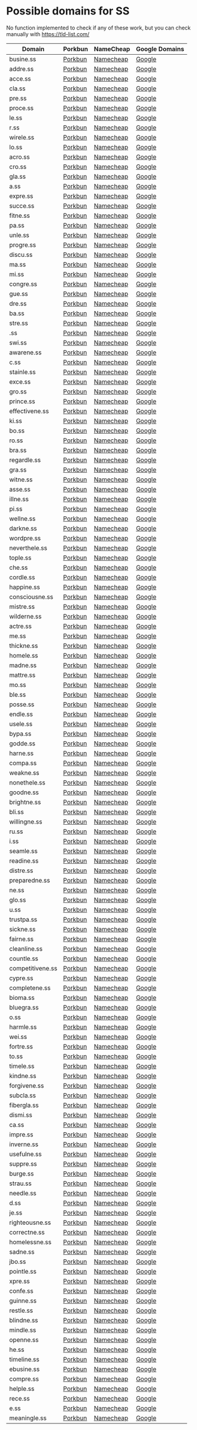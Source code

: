 # Possible domains for SS

No function implemented to check if any of these work, but you can check manually with https://tld-list.com/

| Domain | Porkbun | NameCheap | Google Domains |
|---|---|---|---|
| busine.ss | [Porkbun](https://porkbun.com/checkout/search?prb=e814663da1&tlds=&idnLanguage=&search=search&q=busine.ss) | [Namecheap](https://www.namecheap.com/domains/registration/results/?domain=busine.ss) | [Google](https://domains.google.com/registrar/search?searchTerm=busine.ss) |
| addre.ss | [Porkbun](https://porkbun.com/checkout/search?prb=e814663da1&tlds=&idnLanguage=&search=search&q=addre.ss) | [Namecheap](https://www.namecheap.com/domains/registration/results/?domain=addre.ss) | [Google](https://domains.google.com/registrar/search?searchTerm=addre.ss) |
| acce.ss | [Porkbun](https://porkbun.com/checkout/search?prb=e814663da1&tlds=&idnLanguage=&search=search&q=acce.ss) | [Namecheap](https://www.namecheap.com/domains/registration/results/?domain=acce.ss) | [Google](https://domains.google.com/registrar/search?searchTerm=acce.ss) |
| cla.ss | [Porkbun](https://porkbun.com/checkout/search?prb=e814663da1&tlds=&idnLanguage=&search=search&q=cla.ss) | [Namecheap](https://www.namecheap.com/domains/registration/results/?domain=cla.ss) | [Google](https://domains.google.com/registrar/search?searchTerm=cla.ss) |
| pre.ss | [Porkbun](https://porkbun.com/checkout/search?prb=e814663da1&tlds=&idnLanguage=&search=search&q=pre.ss) | [Namecheap](https://www.namecheap.com/domains/registration/results/?domain=pre.ss) | [Google](https://domains.google.com/registrar/search?searchTerm=pre.ss) |
| proce.ss | [Porkbun](https://porkbun.com/checkout/search?prb=e814663da1&tlds=&idnLanguage=&search=search&q=proce.ss) | [Namecheap](https://www.namecheap.com/domains/registration/results/?domain=proce.ss) | [Google](https://domains.google.com/registrar/search?searchTerm=proce.ss) |
| le.ss | [Porkbun](https://porkbun.com/checkout/search?prb=e814663da1&tlds=&idnLanguage=&search=search&q=le.ss) | [Namecheap](https://www.namecheap.com/domains/registration/results/?domain=le.ss) | [Google](https://domains.google.com/registrar/search?searchTerm=le.ss) |
| r.ss | [Porkbun](https://porkbun.com/checkout/search?prb=e814663da1&tlds=&idnLanguage=&search=search&q=r.ss) | [Namecheap](https://www.namecheap.com/domains/registration/results/?domain=r.ss) | [Google](https://domains.google.com/registrar/search?searchTerm=r.ss) |
| wirele.ss | [Porkbun](https://porkbun.com/checkout/search?prb=e814663da1&tlds=&idnLanguage=&search=search&q=wirele.ss) | [Namecheap](https://www.namecheap.com/domains/registration/results/?domain=wirele.ss) | [Google](https://domains.google.com/registrar/search?searchTerm=wirele.ss) |
| lo.ss | [Porkbun](https://porkbun.com/checkout/search?prb=e814663da1&tlds=&idnLanguage=&search=search&q=lo.ss) | [Namecheap](https://www.namecheap.com/domains/registration/results/?domain=lo.ss) | [Google](https://domains.google.com/registrar/search?searchTerm=lo.ss) |
| acro.ss | [Porkbun](https://porkbun.com/checkout/search?prb=e814663da1&tlds=&idnLanguage=&search=search&q=acro.ss) | [Namecheap](https://www.namecheap.com/domains/registration/results/?domain=acro.ss) | [Google](https://domains.google.com/registrar/search?searchTerm=acro.ss) |
| cro.ss | [Porkbun](https://porkbun.com/checkout/search?prb=e814663da1&tlds=&idnLanguage=&search=search&q=cro.ss) | [Namecheap](https://www.namecheap.com/domains/registration/results/?domain=cro.ss) | [Google](https://domains.google.com/registrar/search?searchTerm=cro.ss) |
| gla.ss | [Porkbun](https://porkbun.com/checkout/search?prb=e814663da1&tlds=&idnLanguage=&search=search&q=gla.ss) | [Namecheap](https://www.namecheap.com/domains/registration/results/?domain=gla.ss) | [Google](https://domains.google.com/registrar/search?searchTerm=gla.ss) |
| a.ss | [Porkbun](https://porkbun.com/checkout/search?prb=e814663da1&tlds=&idnLanguage=&search=search&q=a.ss) | [Namecheap](https://www.namecheap.com/domains/registration/results/?domain=a.ss) | [Google](https://domains.google.com/registrar/search?searchTerm=a.ss) |
| expre.ss | [Porkbun](https://porkbun.com/checkout/search?prb=e814663da1&tlds=&idnLanguage=&search=search&q=expre.ss) | [Namecheap](https://www.namecheap.com/domains/registration/results/?domain=expre.ss) | [Google](https://domains.google.com/registrar/search?searchTerm=expre.ss) |
| succe.ss | [Porkbun](https://porkbun.com/checkout/search?prb=e814663da1&tlds=&idnLanguage=&search=search&q=succe.ss) | [Namecheap](https://www.namecheap.com/domains/registration/results/?domain=succe.ss) | [Google](https://domains.google.com/registrar/search?searchTerm=succe.ss) |
| fitne.ss | [Porkbun](https://porkbun.com/checkout/search?prb=e814663da1&tlds=&idnLanguage=&search=search&q=fitne.ss) | [Namecheap](https://www.namecheap.com/domains/registration/results/?domain=fitne.ss) | [Google](https://domains.google.com/registrar/search?searchTerm=fitne.ss) |
| pa.ss | [Porkbun](https://porkbun.com/checkout/search?prb=e814663da1&tlds=&idnLanguage=&search=search&q=pa.ss) | [Namecheap](https://www.namecheap.com/domains/registration/results/?domain=pa.ss) | [Google](https://domains.google.com/registrar/search?searchTerm=pa.ss) |
| unle.ss | [Porkbun](https://porkbun.com/checkout/search?prb=e814663da1&tlds=&idnLanguage=&search=search&q=unle.ss) | [Namecheap](https://www.namecheap.com/domains/registration/results/?domain=unle.ss) | [Google](https://domains.google.com/registrar/search?searchTerm=unle.ss) |
| progre.ss | [Porkbun](https://porkbun.com/checkout/search?prb=e814663da1&tlds=&idnLanguage=&search=search&q=progre.ss) | [Namecheap](https://www.namecheap.com/domains/registration/results/?domain=progre.ss) | [Google](https://domains.google.com/registrar/search?searchTerm=progre.ss) |
| discu.ss | [Porkbun](https://porkbun.com/checkout/search?prb=e814663da1&tlds=&idnLanguage=&search=search&q=discu.ss) | [Namecheap](https://www.namecheap.com/domains/registration/results/?domain=discu.ss) | [Google](https://domains.google.com/registrar/search?searchTerm=discu.ss) |
| ma.ss | [Porkbun](https://porkbun.com/checkout/search?prb=e814663da1&tlds=&idnLanguage=&search=search&q=ma.ss) | [Namecheap](https://www.namecheap.com/domains/registration/results/?domain=ma.ss) | [Google](https://domains.google.com/registrar/search?searchTerm=ma.ss) |
| mi.ss | [Porkbun](https://porkbun.com/checkout/search?prb=e814663da1&tlds=&idnLanguage=&search=search&q=mi.ss) | [Namecheap](https://www.namecheap.com/domains/registration/results/?domain=mi.ss) | [Google](https://domains.google.com/registrar/search?searchTerm=mi.ss) |
| congre.ss | [Porkbun](https://porkbun.com/checkout/search?prb=e814663da1&tlds=&idnLanguage=&search=search&q=congre.ss) | [Namecheap](https://www.namecheap.com/domains/registration/results/?domain=congre.ss) | [Google](https://domains.google.com/registrar/search?searchTerm=congre.ss) |
| gue.ss | [Porkbun](https://porkbun.com/checkout/search?prb=e814663da1&tlds=&idnLanguage=&search=search&q=gue.ss) | [Namecheap](https://www.namecheap.com/domains/registration/results/?domain=gue.ss) | [Google](https://domains.google.com/registrar/search?searchTerm=gue.ss) |
| dre.ss | [Porkbun](https://porkbun.com/checkout/search?prb=e814663da1&tlds=&idnLanguage=&search=search&q=dre.ss) | [Namecheap](https://www.namecheap.com/domains/registration/results/?domain=dre.ss) | [Google](https://domains.google.com/registrar/search?searchTerm=dre.ss) |
| ba.ss | [Porkbun](https://porkbun.com/checkout/search?prb=e814663da1&tlds=&idnLanguage=&search=search&q=ba.ss) | [Namecheap](https://www.namecheap.com/domains/registration/results/?domain=ba.ss) | [Google](https://domains.google.com/registrar/search?searchTerm=ba.ss) |
| stre.ss | [Porkbun](https://porkbun.com/checkout/search?prb=e814663da1&tlds=&idnLanguage=&search=search&q=stre.ss) | [Namecheap](https://www.namecheap.com/domains/registration/results/?domain=stre.ss) | [Google](https://domains.google.com/registrar/search?searchTerm=stre.ss) |
| .ss | [Porkbun](https://porkbun.com/checkout/search?prb=e814663da1&tlds=&idnLanguage=&search=search&q=.ss) | [Namecheap](https://www.namecheap.com/domains/registration/results/?domain=.ss) | [Google](https://domains.google.com/registrar/search?searchTerm=.ss) |
| swi.ss | [Porkbun](https://porkbun.com/checkout/search?prb=e814663da1&tlds=&idnLanguage=&search=search&q=swi.ss) | [Namecheap](https://www.namecheap.com/domains/registration/results/?domain=swi.ss) | [Google](https://domains.google.com/registrar/search?searchTerm=swi.ss) |
| awarene.ss | [Porkbun](https://porkbun.com/checkout/search?prb=e814663da1&tlds=&idnLanguage=&search=search&q=awarene.ss) | [Namecheap](https://www.namecheap.com/domains/registration/results/?domain=awarene.ss) | [Google](https://domains.google.com/registrar/search?searchTerm=awarene.ss) |
| c.ss | [Porkbun](https://porkbun.com/checkout/search?prb=e814663da1&tlds=&idnLanguage=&search=search&q=c.ss) | [Namecheap](https://www.namecheap.com/domains/registration/results/?domain=c.ss) | [Google](https://domains.google.com/registrar/search?searchTerm=c.ss) |
| stainle.ss | [Porkbun](https://porkbun.com/checkout/search?prb=e814663da1&tlds=&idnLanguage=&search=search&q=stainle.ss) | [Namecheap](https://www.namecheap.com/domains/registration/results/?domain=stainle.ss) | [Google](https://domains.google.com/registrar/search?searchTerm=stainle.ss) |
| exce.ss | [Porkbun](https://porkbun.com/checkout/search?prb=e814663da1&tlds=&idnLanguage=&search=search&q=exce.ss) | [Namecheap](https://www.namecheap.com/domains/registration/results/?domain=exce.ss) | [Google](https://domains.google.com/registrar/search?searchTerm=exce.ss) |
| gro.ss | [Porkbun](https://porkbun.com/checkout/search?prb=e814663da1&tlds=&idnLanguage=&search=search&q=gro.ss) | [Namecheap](https://www.namecheap.com/domains/registration/results/?domain=gro.ss) | [Google](https://domains.google.com/registrar/search?searchTerm=gro.ss) |
| prince.ss | [Porkbun](https://porkbun.com/checkout/search?prb=e814663da1&tlds=&idnLanguage=&search=search&q=prince.ss) | [Namecheap](https://www.namecheap.com/domains/registration/results/?domain=prince.ss) | [Google](https://domains.google.com/registrar/search?searchTerm=prince.ss) |
| effectivene.ss | [Porkbun](https://porkbun.com/checkout/search?prb=e814663da1&tlds=&idnLanguage=&search=search&q=effectivene.ss) | [Namecheap](https://www.namecheap.com/domains/registration/results/?domain=effectivene.ss) | [Google](https://domains.google.com/registrar/search?searchTerm=effectivene.ss) |
| ki.ss | [Porkbun](https://porkbun.com/checkout/search?prb=e814663da1&tlds=&idnLanguage=&search=search&q=ki.ss) | [Namecheap](https://www.namecheap.com/domains/registration/results/?domain=ki.ss) | [Google](https://domains.google.com/registrar/search?searchTerm=ki.ss) |
| bo.ss | [Porkbun](https://porkbun.com/checkout/search?prb=e814663da1&tlds=&idnLanguage=&search=search&q=bo.ss) | [Namecheap](https://www.namecheap.com/domains/registration/results/?domain=bo.ss) | [Google](https://domains.google.com/registrar/search?searchTerm=bo.ss) |
| ro.ss | [Porkbun](https://porkbun.com/checkout/search?prb=e814663da1&tlds=&idnLanguage=&search=search&q=ro.ss) | [Namecheap](https://www.namecheap.com/domains/registration/results/?domain=ro.ss) | [Google](https://domains.google.com/registrar/search?searchTerm=ro.ss) |
| bra.ss | [Porkbun](https://porkbun.com/checkout/search?prb=e814663da1&tlds=&idnLanguage=&search=search&q=bra.ss) | [Namecheap](https://www.namecheap.com/domains/registration/results/?domain=bra.ss) | [Google](https://domains.google.com/registrar/search?searchTerm=bra.ss) |
| regardle.ss | [Porkbun](https://porkbun.com/checkout/search?prb=e814663da1&tlds=&idnLanguage=&search=search&q=regardle.ss) | [Namecheap](https://www.namecheap.com/domains/registration/results/?domain=regardle.ss) | [Google](https://domains.google.com/registrar/search?searchTerm=regardle.ss) |
| gra.ss | [Porkbun](https://porkbun.com/checkout/search?prb=e814663da1&tlds=&idnLanguage=&search=search&q=gra.ss) | [Namecheap](https://www.namecheap.com/domains/registration/results/?domain=gra.ss) | [Google](https://domains.google.com/registrar/search?searchTerm=gra.ss) |
| witne.ss | [Porkbun](https://porkbun.com/checkout/search?prb=e814663da1&tlds=&idnLanguage=&search=search&q=witne.ss) | [Namecheap](https://www.namecheap.com/domains/registration/results/?domain=witne.ss) | [Google](https://domains.google.com/registrar/search?searchTerm=witne.ss) |
| asse.ss | [Porkbun](https://porkbun.com/checkout/search?prb=e814663da1&tlds=&idnLanguage=&search=search&q=asse.ss) | [Namecheap](https://www.namecheap.com/domains/registration/results/?domain=asse.ss) | [Google](https://domains.google.com/registrar/search?searchTerm=asse.ss) |
| illne.ss | [Porkbun](https://porkbun.com/checkout/search?prb=e814663da1&tlds=&idnLanguage=&search=search&q=illne.ss) | [Namecheap](https://www.namecheap.com/domains/registration/results/?domain=illne.ss) | [Google](https://domains.google.com/registrar/search?searchTerm=illne.ss) |
| pi.ss | [Porkbun](https://porkbun.com/checkout/search?prb=e814663da1&tlds=&idnLanguage=&search=search&q=pi.ss) | [Namecheap](https://www.namecheap.com/domains/registration/results/?domain=pi.ss) | [Google](https://domains.google.com/registrar/search?searchTerm=pi.ss) |
| wellne.ss | [Porkbun](https://porkbun.com/checkout/search?prb=e814663da1&tlds=&idnLanguage=&search=search&q=wellne.ss) | [Namecheap](https://www.namecheap.com/domains/registration/results/?domain=wellne.ss) | [Google](https://domains.google.com/registrar/search?searchTerm=wellne.ss) |
| darkne.ss | [Porkbun](https://porkbun.com/checkout/search?prb=e814663da1&tlds=&idnLanguage=&search=search&q=darkne.ss) | [Namecheap](https://www.namecheap.com/domains/registration/results/?domain=darkne.ss) | [Google](https://domains.google.com/registrar/search?searchTerm=darkne.ss) |
| wordpre.ss | [Porkbun](https://porkbun.com/checkout/search?prb=e814663da1&tlds=&idnLanguage=&search=search&q=wordpre.ss) | [Namecheap](https://www.namecheap.com/domains/registration/results/?domain=wordpre.ss) | [Google](https://domains.google.com/registrar/search?searchTerm=wordpre.ss) |
| neverthele.ss | [Porkbun](https://porkbun.com/checkout/search?prb=e814663da1&tlds=&idnLanguage=&search=search&q=neverthele.ss) | [Namecheap](https://www.namecheap.com/domains/registration/results/?domain=neverthele.ss) | [Google](https://domains.google.com/registrar/search?searchTerm=neverthele.ss) |
| tople.ss | [Porkbun](https://porkbun.com/checkout/search?prb=e814663da1&tlds=&idnLanguage=&search=search&q=tople.ss) | [Namecheap](https://www.namecheap.com/domains/registration/results/?domain=tople.ss) | [Google](https://domains.google.com/registrar/search?searchTerm=tople.ss) |
| che.ss | [Porkbun](https://porkbun.com/checkout/search?prb=e814663da1&tlds=&idnLanguage=&search=search&q=che.ss) | [Namecheap](https://www.namecheap.com/domains/registration/results/?domain=che.ss) | [Google](https://domains.google.com/registrar/search?searchTerm=che.ss) |
| cordle.ss | [Porkbun](https://porkbun.com/checkout/search?prb=e814663da1&tlds=&idnLanguage=&search=search&q=cordle.ss) | [Namecheap](https://www.namecheap.com/domains/registration/results/?domain=cordle.ss) | [Google](https://domains.google.com/registrar/search?searchTerm=cordle.ss) |
| happine.ss | [Porkbun](https://porkbun.com/checkout/search?prb=e814663da1&tlds=&idnLanguage=&search=search&q=happine.ss) | [Namecheap](https://www.namecheap.com/domains/registration/results/?domain=happine.ss) | [Google](https://domains.google.com/registrar/search?searchTerm=happine.ss) |
| consciousne.ss | [Porkbun](https://porkbun.com/checkout/search?prb=e814663da1&tlds=&idnLanguage=&search=search&q=consciousne.ss) | [Namecheap](https://www.namecheap.com/domains/registration/results/?domain=consciousne.ss) | [Google](https://domains.google.com/registrar/search?searchTerm=consciousne.ss) |
| mistre.ss | [Porkbun](https://porkbun.com/checkout/search?prb=e814663da1&tlds=&idnLanguage=&search=search&q=mistre.ss) | [Namecheap](https://www.namecheap.com/domains/registration/results/?domain=mistre.ss) | [Google](https://domains.google.com/registrar/search?searchTerm=mistre.ss) |
| wilderne.ss | [Porkbun](https://porkbun.com/checkout/search?prb=e814663da1&tlds=&idnLanguage=&search=search&q=wilderne.ss) | [Namecheap](https://www.namecheap.com/domains/registration/results/?domain=wilderne.ss) | [Google](https://domains.google.com/registrar/search?searchTerm=wilderne.ss) |
| actre.ss | [Porkbun](https://porkbun.com/checkout/search?prb=e814663da1&tlds=&idnLanguage=&search=search&q=actre.ss) | [Namecheap](https://www.namecheap.com/domains/registration/results/?domain=actre.ss) | [Google](https://domains.google.com/registrar/search?searchTerm=actre.ss) |
| me.ss | [Porkbun](https://porkbun.com/checkout/search?prb=e814663da1&tlds=&idnLanguage=&search=search&q=me.ss) | [Namecheap](https://www.namecheap.com/domains/registration/results/?domain=me.ss) | [Google](https://domains.google.com/registrar/search?searchTerm=me.ss) |
| thickne.ss | [Porkbun](https://porkbun.com/checkout/search?prb=e814663da1&tlds=&idnLanguage=&search=search&q=thickne.ss) | [Namecheap](https://www.namecheap.com/domains/registration/results/?domain=thickne.ss) | [Google](https://domains.google.com/registrar/search?searchTerm=thickne.ss) |
| homele.ss | [Porkbun](https://porkbun.com/checkout/search?prb=e814663da1&tlds=&idnLanguage=&search=search&q=homele.ss) | [Namecheap](https://www.namecheap.com/domains/registration/results/?domain=homele.ss) | [Google](https://domains.google.com/registrar/search?searchTerm=homele.ss) |
| madne.ss | [Porkbun](https://porkbun.com/checkout/search?prb=e814663da1&tlds=&idnLanguage=&search=search&q=madne.ss) | [Namecheap](https://www.namecheap.com/domains/registration/results/?domain=madne.ss) | [Google](https://domains.google.com/registrar/search?searchTerm=madne.ss) |
| mattre.ss | [Porkbun](https://porkbun.com/checkout/search?prb=e814663da1&tlds=&idnLanguage=&search=search&q=mattre.ss) | [Namecheap](https://www.namecheap.com/domains/registration/results/?domain=mattre.ss) | [Google](https://domains.google.com/registrar/search?searchTerm=mattre.ss) |
| mo.ss | [Porkbun](https://porkbun.com/checkout/search?prb=e814663da1&tlds=&idnLanguage=&search=search&q=mo.ss) | [Namecheap](https://www.namecheap.com/domains/registration/results/?domain=mo.ss) | [Google](https://domains.google.com/registrar/search?searchTerm=mo.ss) |
| ble.ss | [Porkbun](https://porkbun.com/checkout/search?prb=e814663da1&tlds=&idnLanguage=&search=search&q=ble.ss) | [Namecheap](https://www.namecheap.com/domains/registration/results/?domain=ble.ss) | [Google](https://domains.google.com/registrar/search?searchTerm=ble.ss) |
| posse.ss | [Porkbun](https://porkbun.com/checkout/search?prb=e814663da1&tlds=&idnLanguage=&search=search&q=posse.ss) | [Namecheap](https://www.namecheap.com/domains/registration/results/?domain=posse.ss) | [Google](https://domains.google.com/registrar/search?searchTerm=posse.ss) |
| endle.ss | [Porkbun](https://porkbun.com/checkout/search?prb=e814663da1&tlds=&idnLanguage=&search=search&q=endle.ss) | [Namecheap](https://www.namecheap.com/domains/registration/results/?domain=endle.ss) | [Google](https://domains.google.com/registrar/search?searchTerm=endle.ss) |
| usele.ss | [Porkbun](https://porkbun.com/checkout/search?prb=e814663da1&tlds=&idnLanguage=&search=search&q=usele.ss) | [Namecheap](https://www.namecheap.com/domains/registration/results/?domain=usele.ss) | [Google](https://domains.google.com/registrar/search?searchTerm=usele.ss) |
| bypa.ss | [Porkbun](https://porkbun.com/checkout/search?prb=e814663da1&tlds=&idnLanguage=&search=search&q=bypa.ss) | [Namecheap](https://www.namecheap.com/domains/registration/results/?domain=bypa.ss) | [Google](https://domains.google.com/registrar/search?searchTerm=bypa.ss) |
| godde.ss | [Porkbun](https://porkbun.com/checkout/search?prb=e814663da1&tlds=&idnLanguage=&search=search&q=godde.ss) | [Namecheap](https://www.namecheap.com/domains/registration/results/?domain=godde.ss) | [Google](https://domains.google.com/registrar/search?searchTerm=godde.ss) |
| harne.ss | [Porkbun](https://porkbun.com/checkout/search?prb=e814663da1&tlds=&idnLanguage=&search=search&q=harne.ss) | [Namecheap](https://www.namecheap.com/domains/registration/results/?domain=harne.ss) | [Google](https://domains.google.com/registrar/search?searchTerm=harne.ss) |
| compa.ss | [Porkbun](https://porkbun.com/checkout/search?prb=e814663da1&tlds=&idnLanguage=&search=search&q=compa.ss) | [Namecheap](https://www.namecheap.com/domains/registration/results/?domain=compa.ss) | [Google](https://domains.google.com/registrar/search?searchTerm=compa.ss) |
| weakne.ss | [Porkbun](https://porkbun.com/checkout/search?prb=e814663da1&tlds=&idnLanguage=&search=search&q=weakne.ss) | [Namecheap](https://www.namecheap.com/domains/registration/results/?domain=weakne.ss) | [Google](https://domains.google.com/registrar/search?searchTerm=weakne.ss) |
| nonethele.ss | [Porkbun](https://porkbun.com/checkout/search?prb=e814663da1&tlds=&idnLanguage=&search=search&q=nonethele.ss) | [Namecheap](https://www.namecheap.com/domains/registration/results/?domain=nonethele.ss) | [Google](https://domains.google.com/registrar/search?searchTerm=nonethele.ss) |
| goodne.ss | [Porkbun](https://porkbun.com/checkout/search?prb=e814663da1&tlds=&idnLanguage=&search=search&q=goodne.ss) | [Namecheap](https://www.namecheap.com/domains/registration/results/?domain=goodne.ss) | [Google](https://domains.google.com/registrar/search?searchTerm=goodne.ss) |
| brightne.ss | [Porkbun](https://porkbun.com/checkout/search?prb=e814663da1&tlds=&idnLanguage=&search=search&q=brightne.ss) | [Namecheap](https://www.namecheap.com/domains/registration/results/?domain=brightne.ss) | [Google](https://domains.google.com/registrar/search?searchTerm=brightne.ss) |
| bli.ss | [Porkbun](https://porkbun.com/checkout/search?prb=e814663da1&tlds=&idnLanguage=&search=search&q=bli.ss) | [Namecheap](https://www.namecheap.com/domains/registration/results/?domain=bli.ss) | [Google](https://domains.google.com/registrar/search?searchTerm=bli.ss) |
| willingne.ss | [Porkbun](https://porkbun.com/checkout/search?prb=e814663da1&tlds=&idnLanguage=&search=search&q=willingne.ss) | [Namecheap](https://www.namecheap.com/domains/registration/results/?domain=willingne.ss) | [Google](https://domains.google.com/registrar/search?searchTerm=willingne.ss) |
| ru.ss | [Porkbun](https://porkbun.com/checkout/search?prb=e814663da1&tlds=&idnLanguage=&search=search&q=ru.ss) | [Namecheap](https://www.namecheap.com/domains/registration/results/?domain=ru.ss) | [Google](https://domains.google.com/registrar/search?searchTerm=ru.ss) |
| i.ss | [Porkbun](https://porkbun.com/checkout/search?prb=e814663da1&tlds=&idnLanguage=&search=search&q=i.ss) | [Namecheap](https://www.namecheap.com/domains/registration/results/?domain=i.ss) | [Google](https://domains.google.com/registrar/search?searchTerm=i.ss) |
| seamle.ss | [Porkbun](https://porkbun.com/checkout/search?prb=e814663da1&tlds=&idnLanguage=&search=search&q=seamle.ss) | [Namecheap](https://www.namecheap.com/domains/registration/results/?domain=seamle.ss) | [Google](https://domains.google.com/registrar/search?searchTerm=seamle.ss) |
| readine.ss | [Porkbun](https://porkbun.com/checkout/search?prb=e814663da1&tlds=&idnLanguage=&search=search&q=readine.ss) | [Namecheap](https://www.namecheap.com/domains/registration/results/?domain=readine.ss) | [Google](https://domains.google.com/registrar/search?searchTerm=readine.ss) |
| distre.ss | [Porkbun](https://porkbun.com/checkout/search?prb=e814663da1&tlds=&idnLanguage=&search=search&q=distre.ss) | [Namecheap](https://www.namecheap.com/domains/registration/results/?domain=distre.ss) | [Google](https://domains.google.com/registrar/search?searchTerm=distre.ss) |
| preparedne.ss | [Porkbun](https://porkbun.com/checkout/search?prb=e814663da1&tlds=&idnLanguage=&search=search&q=preparedne.ss) | [Namecheap](https://www.namecheap.com/domains/registration/results/?domain=preparedne.ss) | [Google](https://domains.google.com/registrar/search?searchTerm=preparedne.ss) |
| ne.ss | [Porkbun](https://porkbun.com/checkout/search?prb=e814663da1&tlds=&idnLanguage=&search=search&q=ne.ss) | [Namecheap](https://www.namecheap.com/domains/registration/results/?domain=ne.ss) | [Google](https://domains.google.com/registrar/search?searchTerm=ne.ss) |
| glo.ss | [Porkbun](https://porkbun.com/checkout/search?prb=e814663da1&tlds=&idnLanguage=&search=search&q=glo.ss) | [Namecheap](https://www.namecheap.com/domains/registration/results/?domain=glo.ss) | [Google](https://domains.google.com/registrar/search?searchTerm=glo.ss) |
| u.ss | [Porkbun](https://porkbun.com/checkout/search?prb=e814663da1&tlds=&idnLanguage=&search=search&q=u.ss) | [Namecheap](https://www.namecheap.com/domains/registration/results/?domain=u.ss) | [Google](https://domains.google.com/registrar/search?searchTerm=u.ss) |
| trustpa.ss | [Porkbun](https://porkbun.com/checkout/search?prb=e814663da1&tlds=&idnLanguage=&search=search&q=trustpa.ss) | [Namecheap](https://www.namecheap.com/domains/registration/results/?domain=trustpa.ss) | [Google](https://domains.google.com/registrar/search?searchTerm=trustpa.ss) |
| sickne.ss | [Porkbun](https://porkbun.com/checkout/search?prb=e814663da1&tlds=&idnLanguage=&search=search&q=sickne.ss) | [Namecheap](https://www.namecheap.com/domains/registration/results/?domain=sickne.ss) | [Google](https://domains.google.com/registrar/search?searchTerm=sickne.ss) |
| fairne.ss | [Porkbun](https://porkbun.com/checkout/search?prb=e814663da1&tlds=&idnLanguage=&search=search&q=fairne.ss) | [Namecheap](https://www.namecheap.com/domains/registration/results/?domain=fairne.ss) | [Google](https://domains.google.com/registrar/search?searchTerm=fairne.ss) |
| cleanline.ss | [Porkbun](https://porkbun.com/checkout/search?prb=e814663da1&tlds=&idnLanguage=&search=search&q=cleanline.ss) | [Namecheap](https://www.namecheap.com/domains/registration/results/?domain=cleanline.ss) | [Google](https://domains.google.com/registrar/search?searchTerm=cleanline.ss) |
| countle.ss | [Porkbun](https://porkbun.com/checkout/search?prb=e814663da1&tlds=&idnLanguage=&search=search&q=countle.ss) | [Namecheap](https://www.namecheap.com/domains/registration/results/?domain=countle.ss) | [Google](https://domains.google.com/registrar/search?searchTerm=countle.ss) |
| competitivene.ss | [Porkbun](https://porkbun.com/checkout/search?prb=e814663da1&tlds=&idnLanguage=&search=search&q=competitivene.ss) | [Namecheap](https://www.namecheap.com/domains/registration/results/?domain=competitivene.ss) | [Google](https://domains.google.com/registrar/search?searchTerm=competitivene.ss) |
| cypre.ss | [Porkbun](https://porkbun.com/checkout/search?prb=e814663da1&tlds=&idnLanguage=&search=search&q=cypre.ss) | [Namecheap](https://www.namecheap.com/domains/registration/results/?domain=cypre.ss) | [Google](https://domains.google.com/registrar/search?searchTerm=cypre.ss) |
| completene.ss | [Porkbun](https://porkbun.com/checkout/search?prb=e814663da1&tlds=&idnLanguage=&search=search&q=completene.ss) | [Namecheap](https://www.namecheap.com/domains/registration/results/?domain=completene.ss) | [Google](https://domains.google.com/registrar/search?searchTerm=completene.ss) |
| bioma.ss | [Porkbun](https://porkbun.com/checkout/search?prb=e814663da1&tlds=&idnLanguage=&search=search&q=bioma.ss) | [Namecheap](https://www.namecheap.com/domains/registration/results/?domain=bioma.ss) | [Google](https://domains.google.com/registrar/search?searchTerm=bioma.ss) |
| bluegra.ss | [Porkbun](https://porkbun.com/checkout/search?prb=e814663da1&tlds=&idnLanguage=&search=search&q=bluegra.ss) | [Namecheap](https://www.namecheap.com/domains/registration/results/?domain=bluegra.ss) | [Google](https://domains.google.com/registrar/search?searchTerm=bluegra.ss) |
| o.ss | [Porkbun](https://porkbun.com/checkout/search?prb=e814663da1&tlds=&idnLanguage=&search=search&q=o.ss) | [Namecheap](https://www.namecheap.com/domains/registration/results/?domain=o.ss) | [Google](https://domains.google.com/registrar/search?searchTerm=o.ss) |
| harmle.ss | [Porkbun](https://porkbun.com/checkout/search?prb=e814663da1&tlds=&idnLanguage=&search=search&q=harmle.ss) | [Namecheap](https://www.namecheap.com/domains/registration/results/?domain=harmle.ss) | [Google](https://domains.google.com/registrar/search?searchTerm=harmle.ss) |
| wei.ss | [Porkbun](https://porkbun.com/checkout/search?prb=e814663da1&tlds=&idnLanguage=&search=search&q=wei.ss) | [Namecheap](https://www.namecheap.com/domains/registration/results/?domain=wei.ss) | [Google](https://domains.google.com/registrar/search?searchTerm=wei.ss) |
| fortre.ss | [Porkbun](https://porkbun.com/checkout/search?prb=e814663da1&tlds=&idnLanguage=&search=search&q=fortre.ss) | [Namecheap](https://www.namecheap.com/domains/registration/results/?domain=fortre.ss) | [Google](https://domains.google.com/registrar/search?searchTerm=fortre.ss) |
| to.ss | [Porkbun](https://porkbun.com/checkout/search?prb=e814663da1&tlds=&idnLanguage=&search=search&q=to.ss) | [Namecheap](https://www.namecheap.com/domains/registration/results/?domain=to.ss) | [Google](https://domains.google.com/registrar/search?searchTerm=to.ss) |
| timele.ss | [Porkbun](https://porkbun.com/checkout/search?prb=e814663da1&tlds=&idnLanguage=&search=search&q=timele.ss) | [Namecheap](https://www.namecheap.com/domains/registration/results/?domain=timele.ss) | [Google](https://domains.google.com/registrar/search?searchTerm=timele.ss) |
| kindne.ss | [Porkbun](https://porkbun.com/checkout/search?prb=e814663da1&tlds=&idnLanguage=&search=search&q=kindne.ss) | [Namecheap](https://www.namecheap.com/domains/registration/results/?domain=kindne.ss) | [Google](https://domains.google.com/registrar/search?searchTerm=kindne.ss) |
| forgivene.ss | [Porkbun](https://porkbun.com/checkout/search?prb=e814663da1&tlds=&idnLanguage=&search=search&q=forgivene.ss) | [Namecheap](https://www.namecheap.com/domains/registration/results/?domain=forgivene.ss) | [Google](https://domains.google.com/registrar/search?searchTerm=forgivene.ss) |
| subcla.ss | [Porkbun](https://porkbun.com/checkout/search?prb=e814663da1&tlds=&idnLanguage=&search=search&q=subcla.ss) | [Namecheap](https://www.namecheap.com/domains/registration/results/?domain=subcla.ss) | [Google](https://domains.google.com/registrar/search?searchTerm=subcla.ss) |
| fibergla.ss | [Porkbun](https://porkbun.com/checkout/search?prb=e814663da1&tlds=&idnLanguage=&search=search&q=fibergla.ss) | [Namecheap](https://www.namecheap.com/domains/registration/results/?domain=fibergla.ss) | [Google](https://domains.google.com/registrar/search?searchTerm=fibergla.ss) |
| dismi.ss | [Porkbun](https://porkbun.com/checkout/search?prb=e814663da1&tlds=&idnLanguage=&search=search&q=dismi.ss) | [Namecheap](https://www.namecheap.com/domains/registration/results/?domain=dismi.ss) | [Google](https://domains.google.com/registrar/search?searchTerm=dismi.ss) |
| ca.ss | [Porkbun](https://porkbun.com/checkout/search?prb=e814663da1&tlds=&idnLanguage=&search=search&q=ca.ss) | [Namecheap](https://www.namecheap.com/domains/registration/results/?domain=ca.ss) | [Google](https://domains.google.com/registrar/search?searchTerm=ca.ss) |
| impre.ss | [Porkbun](https://porkbun.com/checkout/search?prb=e814663da1&tlds=&idnLanguage=&search=search&q=impre.ss) | [Namecheap](https://www.namecheap.com/domains/registration/results/?domain=impre.ss) | [Google](https://domains.google.com/registrar/search?searchTerm=impre.ss) |
| inverne.ss | [Porkbun](https://porkbun.com/checkout/search?prb=e814663da1&tlds=&idnLanguage=&search=search&q=inverne.ss) | [Namecheap](https://www.namecheap.com/domains/registration/results/?domain=inverne.ss) | [Google](https://domains.google.com/registrar/search?searchTerm=inverne.ss) |
| usefulne.ss | [Porkbun](https://porkbun.com/checkout/search?prb=e814663da1&tlds=&idnLanguage=&search=search&q=usefulne.ss) | [Namecheap](https://www.namecheap.com/domains/registration/results/?domain=usefulne.ss) | [Google](https://domains.google.com/registrar/search?searchTerm=usefulne.ss) |
| suppre.ss | [Porkbun](https://porkbun.com/checkout/search?prb=e814663da1&tlds=&idnLanguage=&search=search&q=suppre.ss) | [Namecheap](https://www.namecheap.com/domains/registration/results/?domain=suppre.ss) | [Google](https://domains.google.com/registrar/search?searchTerm=suppre.ss) |
| burge.ss | [Porkbun](https://porkbun.com/checkout/search?prb=e814663da1&tlds=&idnLanguage=&search=search&q=burge.ss) | [Namecheap](https://www.namecheap.com/domains/registration/results/?domain=burge.ss) | [Google](https://domains.google.com/registrar/search?searchTerm=burge.ss) |
| strau.ss | [Porkbun](https://porkbun.com/checkout/search?prb=e814663da1&tlds=&idnLanguage=&search=search&q=strau.ss) | [Namecheap](https://www.namecheap.com/domains/registration/results/?domain=strau.ss) | [Google](https://domains.google.com/registrar/search?searchTerm=strau.ss) |
| needle.ss | [Porkbun](https://porkbun.com/checkout/search?prb=e814663da1&tlds=&idnLanguage=&search=search&q=needle.ss) | [Namecheap](https://www.namecheap.com/domains/registration/results/?domain=needle.ss) | [Google](https://domains.google.com/registrar/search?searchTerm=needle.ss) |
| d.ss | [Porkbun](https://porkbun.com/checkout/search?prb=e814663da1&tlds=&idnLanguage=&search=search&q=d.ss) | [Namecheap](https://www.namecheap.com/domains/registration/results/?domain=d.ss) | [Google](https://domains.google.com/registrar/search?searchTerm=d.ss) |
| je.ss | [Porkbun](https://porkbun.com/checkout/search?prb=e814663da1&tlds=&idnLanguage=&search=search&q=je.ss) | [Namecheap](https://www.namecheap.com/domains/registration/results/?domain=je.ss) | [Google](https://domains.google.com/registrar/search?searchTerm=je.ss) |
| righteousne.ss | [Porkbun](https://porkbun.com/checkout/search?prb=e814663da1&tlds=&idnLanguage=&search=search&q=righteousne.ss) | [Namecheap](https://www.namecheap.com/domains/registration/results/?domain=righteousne.ss) | [Google](https://domains.google.com/registrar/search?searchTerm=righteousne.ss) |
| correctne.ss | [Porkbun](https://porkbun.com/checkout/search?prb=e814663da1&tlds=&idnLanguage=&search=search&q=correctne.ss) | [Namecheap](https://www.namecheap.com/domains/registration/results/?domain=correctne.ss) | [Google](https://domains.google.com/registrar/search?searchTerm=correctne.ss) |
| homelessne.ss | [Porkbun](https://porkbun.com/checkout/search?prb=e814663da1&tlds=&idnLanguage=&search=search&q=homelessne.ss) | [Namecheap](https://www.namecheap.com/domains/registration/results/?domain=homelessne.ss) | [Google](https://domains.google.com/registrar/search?searchTerm=homelessne.ss) |
| sadne.ss | [Porkbun](https://porkbun.com/checkout/search?prb=e814663da1&tlds=&idnLanguage=&search=search&q=sadne.ss) | [Namecheap](https://www.namecheap.com/domains/registration/results/?domain=sadne.ss) | [Google](https://domains.google.com/registrar/search?searchTerm=sadne.ss) |
| jbo.ss | [Porkbun](https://porkbun.com/checkout/search?prb=e814663da1&tlds=&idnLanguage=&search=search&q=jbo.ss) | [Namecheap](https://www.namecheap.com/domains/registration/results/?domain=jbo.ss) | [Google](https://domains.google.com/registrar/search?searchTerm=jbo.ss) |
| pointle.ss | [Porkbun](https://porkbun.com/checkout/search?prb=e814663da1&tlds=&idnLanguage=&search=search&q=pointle.ss) | [Namecheap](https://www.namecheap.com/domains/registration/results/?domain=pointle.ss) | [Google](https://domains.google.com/registrar/search?searchTerm=pointle.ss) |
| xpre.ss | [Porkbun](https://porkbun.com/checkout/search?prb=e814663da1&tlds=&idnLanguage=&search=search&q=xpre.ss) | [Namecheap](https://www.namecheap.com/domains/registration/results/?domain=xpre.ss) | [Google](https://domains.google.com/registrar/search?searchTerm=xpre.ss) |
| confe.ss | [Porkbun](https://porkbun.com/checkout/search?prb=e814663da1&tlds=&idnLanguage=&search=search&q=confe.ss) | [Namecheap](https://www.namecheap.com/domains/registration/results/?domain=confe.ss) | [Google](https://domains.google.com/registrar/search?searchTerm=confe.ss) |
| guinne.ss | [Porkbun](https://porkbun.com/checkout/search?prb=e814663da1&tlds=&idnLanguage=&search=search&q=guinne.ss) | [Namecheap](https://www.namecheap.com/domains/registration/results/?domain=guinne.ss) | [Google](https://domains.google.com/registrar/search?searchTerm=guinne.ss) |
| restle.ss | [Porkbun](https://porkbun.com/checkout/search?prb=e814663da1&tlds=&idnLanguage=&search=search&q=restle.ss) | [Namecheap](https://www.namecheap.com/domains/registration/results/?domain=restle.ss) | [Google](https://domains.google.com/registrar/search?searchTerm=restle.ss) |
| blindne.ss | [Porkbun](https://porkbun.com/checkout/search?prb=e814663da1&tlds=&idnLanguage=&search=search&q=blindne.ss) | [Namecheap](https://www.namecheap.com/domains/registration/results/?domain=blindne.ss) | [Google](https://domains.google.com/registrar/search?searchTerm=blindne.ss) |
| mindle.ss | [Porkbun](https://porkbun.com/checkout/search?prb=e814663da1&tlds=&idnLanguage=&search=search&q=mindle.ss) | [Namecheap](https://www.namecheap.com/domains/registration/results/?domain=mindle.ss) | [Google](https://domains.google.com/registrar/search?searchTerm=mindle.ss) |
| openne.ss | [Porkbun](https://porkbun.com/checkout/search?prb=e814663da1&tlds=&idnLanguage=&search=search&q=openne.ss) | [Namecheap](https://www.namecheap.com/domains/registration/results/?domain=openne.ss) | [Google](https://domains.google.com/registrar/search?searchTerm=openne.ss) |
| he.ss | [Porkbun](https://porkbun.com/checkout/search?prb=e814663da1&tlds=&idnLanguage=&search=search&q=he.ss) | [Namecheap](https://www.namecheap.com/domains/registration/results/?domain=he.ss) | [Google](https://domains.google.com/registrar/search?searchTerm=he.ss) |
| timeline.ss | [Porkbun](https://porkbun.com/checkout/search?prb=e814663da1&tlds=&idnLanguage=&search=search&q=timeline.ss) | [Namecheap](https://www.namecheap.com/domains/registration/results/?domain=timeline.ss) | [Google](https://domains.google.com/registrar/search?searchTerm=timeline.ss) |
| ebusine.ss | [Porkbun](https://porkbun.com/checkout/search?prb=e814663da1&tlds=&idnLanguage=&search=search&q=ebusine.ss) | [Namecheap](https://www.namecheap.com/domains/registration/results/?domain=ebusine.ss) | [Google](https://domains.google.com/registrar/search?searchTerm=ebusine.ss) |
| compre.ss | [Porkbun](https://porkbun.com/checkout/search?prb=e814663da1&tlds=&idnLanguage=&search=search&q=compre.ss) | [Namecheap](https://www.namecheap.com/domains/registration/results/?domain=compre.ss) | [Google](https://domains.google.com/registrar/search?searchTerm=compre.ss) |
| helple.ss | [Porkbun](https://porkbun.com/checkout/search?prb=e814663da1&tlds=&idnLanguage=&search=search&q=helple.ss) | [Namecheap](https://www.namecheap.com/domains/registration/results/?domain=helple.ss) | [Google](https://domains.google.com/registrar/search?searchTerm=helple.ss) |
| rece.ss | [Porkbun](https://porkbun.com/checkout/search?prb=e814663da1&tlds=&idnLanguage=&search=search&q=rece.ss) | [Namecheap](https://www.namecheap.com/domains/registration/results/?domain=rece.ss) | [Google](https://domains.google.com/registrar/search?searchTerm=rece.ss) |
| e.ss | [Porkbun](https://porkbun.com/checkout/search?prb=e814663da1&tlds=&idnLanguage=&search=search&q=e.ss) | [Namecheap](https://www.namecheap.com/domains/registration/results/?domain=e.ss) | [Google](https://domains.google.com/registrar/search?searchTerm=e.ss) |
| meaningle.ss | [Porkbun](https://porkbun.com/checkout/search?prb=e814663da1&tlds=&idnLanguage=&search=search&q=meaningle.ss) | [Namecheap](https://www.namecheap.com/domains/registration/results/?domain=meaningle.ss) | [Google](https://domains.google.com/registrar/search?searchTerm=meaningle.ss) |
